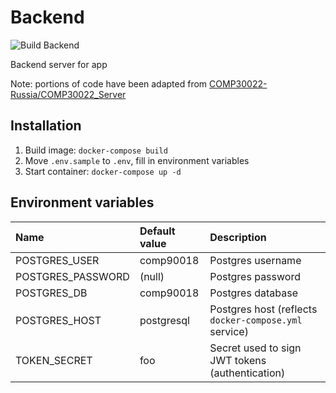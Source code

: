 # Backend
![Build Backend](https://github.com/comp90018-2020/smart-broccoli/workflows/Build%20Backend/badge.svg)

Backend server for app

Note: portions of code have been adapted from [COMP30022-Russia/COMP30022\_Server](https://github.com/COMP30022-Russia/COMP30022_Server)

## Installation
1. Build image: `docker-compose build`
2. Move `.env.sample` to `.env`, fill in environment variables
3. Start container: `docker-compose up -d`

## Environment variables
|Name|Default value|Description|
|:---|:---|:---|
|POSTGRES\_USER|comp90018|Postgres username|
|POSTGRES\_PASSWORD|(null)|Postgres password|
|POSTGRES\_DB|comp90018|Postgres database|
|POSTGRES\_HOST|postgresql|Postgres host (reflects `docker-compose.yml` service)|
|TOKEN\_SECRET|foo|Secret used to sign JWT tokens (authentication)
